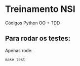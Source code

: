 Treinamento NSI
===============

Códigos Python OO + TDD

Para rodar os testes:
-------------------

Apenas rode:

    make test
